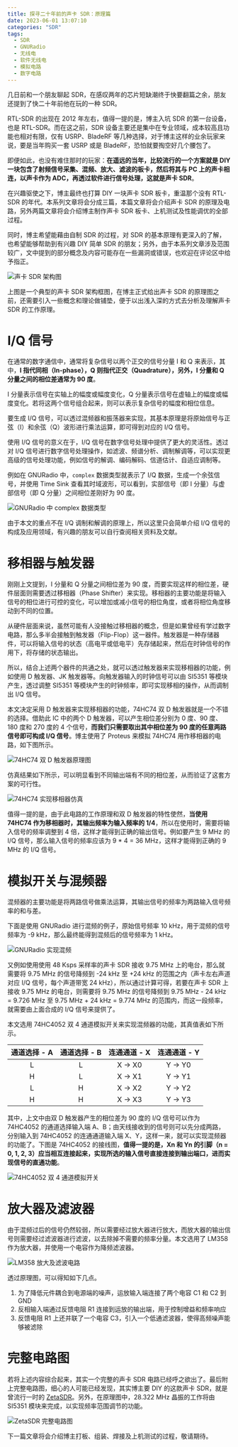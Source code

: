 ```yaml
---
title: 探寻二十年前的声卡 SDR：原理篇
date: 2023-06-01 13:07:10
categories: "SDR"
tags:
  - SDR
  - GNURadio
  - 无线电
  - 软件无线电
  - 模拟电路
  - 数字电路
---
```


几日前和一个朋友聊起 SDR，在感叹两年的芯片短缺潮终于快要翻篇之余，朋友还提到了快二十年前他在玩的一种 SDR。

RTL-SDR 的出现在 2012 年左右，值得一提的是，博主入坑 SDR 的第一台设备，也是 RTL-SDR。而在这之前，SDR 设备主要还是集中在专业领域，成本较高且功能也相对有限，仅有 USRP、BladeRF 等几种选择，对于博主这样的业余玩家来说，要是当年购买一套 USRP 或是 BladeRF，恐怕就要掏空好几个腰包了。

即便如此，也没有难住那时的玩家：**在遥远的当年，比较流行的一个方案就是 DIY 一块包含了射频信号采集、混频、放大、滤波的板卡，然后将其与 PC 上的声卡相连，以声卡作为 ADC，再透过软件进行信号处理，这就是声卡 SDR**。

在兴趣驱使之下，博主最终也打算 DIY 一块声卡 SDR 板卡，重温那个没有 RTL-SDR 的年代。本系列文章将会分成三篇，本篇文章将会介绍声卡 SDR 的原理及电路，另外两篇文章将会介绍博主制作声卡 SDR 板卡、上机测试及性能调优的全部过程。

同时，博主希望能藉由自制 SDR 的过程，对 SDR 的基本原理有更深入的了解，也希望能够帮助到有兴趣 DIY 简单 SDR 的朋友；另外，由于本系列文章涉及范围较广，文中提到的部分概念及内容可能存在一些漏洞或错误，也欢迎在评论区中给予指正。

![声卡 SDR 架构图](https://c.ibcl.us/Soundcard-SDR_20230601/1.png)

上图是一个典型的声卡 SDR 架构框图，在博主正式给出声卡 SDR 的原理图之前，还需要引入一些概念和理论做铺垫，便于以出浅入深的方式去分析及理解声卡 SDR 的工作原理。

<!-- more -->

# I/Q 信号

在通常的数字通信中，通常将复杂信号以两个正交的信号分量 I 和 Q 来表示，其中，**I 指代同相（In-phase），Q 则指代正交（Quadrature），另外，I 分量和 Q 分量之间的相位差通常为 90 度**。

I 分量表示信号在实轴上的幅度或幅度变化，Q 分量表示信号在虚轴上的幅度或幅度变化。若将这两个信号组合起来，则可以表示复杂信号的幅度和相位信息。

要生成 I/Q 信号，可以透过混频器和振荡器来实现，其基本原理是将原始信号与正弦（I）和余弦（Q）波形进行乘法运算，即可得到对应的 I/Q 信号。

使用 I/Q 信号的意义在于，I/Q 信号在数字信号处理中提供了更大的灵活性。透过对 I/Q 信号进行数字信号处理操作，如滤波、频谱分析、调制解调等，可以实现更高级的信号处理功能，例如信号的解调、编码解码、信道估计、自适应调制等。

例如在 GNURadio 中，`complex` 数据类型就表示了 I/Q 数据，生成一个余弦信号，并使用 Time Sink 查看其时域波形，可以看到，实部信号（即 I 分量）与虚部信号（即 Q 分量）之间相位差刚好为 90 度。

![GNURadio 中 complex 数据类型](https://c.ibcl.us/Soundcard-SDR_20230601/2.png)

由于本文的重点不在 I/Q 调制和解调的原理上，所以这里只会简单介绍 I/Q 信号的构成及应用领域，有兴趣的朋友可以自行查阅相关资料及文献。

# 移相器与触发器

刚刚上文提到，I 分量和 Q 分量之间相位差为 90 度，而要实现这样的相位差，硬件层面则需要透过移相器（Phase Shifter）来实现。移相器的主要功能是将输入信号的相位进行可控的变化，可以增加或减小信号的相位角度，或者将相位角度移动到不同的位置。

从硬件层面来说，虽然可能有人没接触过移相器的概念，但是如果曾经有学过数字电路，那么多半会接触到触发器（Flip-Flop）这一器件。触发器是一种存储器件，可以将输入信号的状态（高电平或低电平）先存储起来，然后在时钟信号的作用下，将存储的状态输出。

所以，结合上述两个器件的共通之处，就可以透过触发器来实现移相器的功能，例如使用 D 触发器、JK 触发器等。向触发器输入的时钟信号可以由 SI5351 等模块产生，透过调整 SI5351 等模块产生的时钟频率，即可实现移相的操作，从而调制出 I/Q 信号。

本文决定采用 D 触发器来实现移相器的功能，74HC74 双 D 触发器就是一个不错的选择。借助此 IC 中的两个 D 触发器，可以产生相位差分别为 0 度、90 度、180 度和 270 度的 4 个信号，**而我们只需要取出其中相位差为 90 度的任意两路信号即可构成 I/Q 信号**。博主使用了 Proteus 来模拟 74HC74 用作移相器的电路，如下图所示。

![74HC74 双 D 触发器原理图](https://c.ibcl.us/Soundcard-SDR_20230601/3.png)

仿真结果如下所示，可以明显看到不同输出端有不同的相位差，从而验证了这套方案的可行性。

![74HC74 实现移相器仿真](https://c.ibcl.us/Soundcard-SDR_20230601/4.png)

值得一提的是，由于此电路的工作原理和双 D 触发器的特性使然，**当使用 74HC74 作为移相器时，其输出频率为输入频率的 1/4**，所以在使用时，需要将输入信号的频率调整到 4 倍，这样才能得到正确的输出信号。例如要产生 9 MHz 的 I/Q 信号，那么输入信号的频率应该为 9 * 4 = 36 MHz，这样才能得到正确的 9 MHz 的 I/Q 信号。

# 模拟开关与混频器

混频器的主要功能是将两路信号做乘法运算，其输出信号的频率为两路输入信号频率的和与差。

下面是使用 GNURadio 进行混频的例子，原始信号频率 10 kHz，用于混频的信号频率为 -9 kHz，那么最终能得到混频后的信号频率为 1 kHz。

![GNURadio 实现混频](https://c.ibcl.us/Soundcard-SDR_20230601/5.png)

又例如使用使用 48 Ksps 采样率的声卡 SDR 接收 9.75 MHz 上的电台，那么就需要将 9.75 MHz 的信号降频到 -24 kHz 至 +24 kHz 的范围之内（声卡左右声道对应 I/Q 信号，每个声道带宽 24 kHz），所以通过计算可得，若要在声卡 SDR 上接收 9.75 MHz 的电台，则需要将 9.75 MHz 的信号降频到 9.75 MHz - 24 kHz = 9.726 MHz 至 9.75 MHz + 24 kHz = 9.774 MHz 的范围内，而这一段频率，就需要由上面合成的 I/Q 信号来提供了。

本文选用 74HC4052 双 4 通道模拟开关来实现混频器的功能，其真值表如下所示。

| 通道选择 - A | 通道选择 - B | 连通通道 - X | 连通通道 - Y |
| :----------: | :----------: | :----------: | :----------: |
|      L       |      L       |   X -> X0    |   Y -> Y0    |
|      H       |      L       |   X -> X1    |   Y -> Y1    |
|      L       |      H       |   X -> X2    |   Y -> Y2    |
|      H       |      H       |   X -> X3    |   Y -> Y3    |

其中，上文中由双 D 触发器产生的相位差为 90 度的 I/Q 信号可以作为 74HC4052 的通道选择输入端 A、B；由天线接收到的信号则可以先分成两路，分别输入到 74HC4052 的连通通道输入端 X、Y，这样一来，就可以实现混频器的功能了。下图是 74HC4052 的接线图，**值得一提的是，Xn 和 Yn 的引脚（n = 0, 1, 2, 3）应当相互连接起来，实现所选的输入信号直接连接到输出端口，进而实现信号的直通功能**。

![74HC4052 双 4 通道模拟开关](https://c.ibcl.us/Soundcard-SDR_20230601/6.png)

# 放大器及滤波器

由于混频过后的信号仍然较弱，所以需要经过放大器进行放大，而放大器的输出信号则需要经过滤波器进行滤波，以去除掉不需要的频率分量。本文选用了 LM358 作为放大器，并使用一个电容作为降频滤波器。

![LM358 放大及滤波电路](https://c.ibcl.us/Soundcard-SDR_20230601/7.png)

透过原理图，可以得知如下几点。

1. 为了降低元件耦合到电源端的噪声，运放输入端连接了两个电容 C1 和 C2 到 GND
2. 反相输入端通过反馈电阻 R1 连接到运放的输出端，用于控制增益和频率响应
3. 反馈电阻 R1 上还并联了一个电容 C3，引入一个低通滤波器，使得高频噪声能够被滤除

# 完整电路图

若将上述内容综合起来，其实一个完整的声卡 SDR 电路已经呼之欲出了。最后附上完整电路图，细心的人可能已经发现，其实博主要 DIY 的这款声卡 SDR，就是曾流行一时的 [ZetaSDR](http://qrz.lt/ly1gp/SDR/)。另外，在原理图中，28.322 MHz 晶振的工作将由 SI5351 模块来完成，以实现频率范围调节的功能。

![ZetaSDR 完整电路图](https://c.ibcl.us/Soundcard-SDR_20230601/8.png)

下一篇文章将会介绍博主打板、组装、焊接及上机测试的过程，敬请期待。
